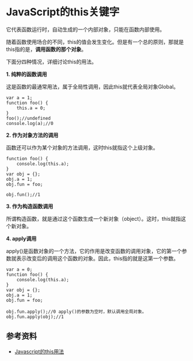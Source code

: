 # JavaScript的this关键字

它代表函数运行时，自动生成的一个内部对象，只能在函数内部使用。

随着函数使用场合的不同，this的值会发生变化。但是有一个总的原则，那就是this指的是，**调用函数的那个对象**。

下面分四种情况，详细讨论this的用法。

**1. 纯粹的函数调用**

这是函数的最通常用法，属于全局性调用，因此this就代表全局对象Global。
```
var a = 1;
function foo() {
	this.a = 0;
}
foo();//undefined
console.log(a);//0
```

**2. 作为对象方法的调用**

函数还可以作为某个对象的方法调用，这时this就指这个上级对象。
```
function foo() {
	console.log(this.a);
}
var obj = {};
obj.a = 1;
obj.fun = foo;

obj.fun();//1
```

**3. 作为构造函数调用**

所谓构造函数，就是通过这个函数生成一个新对象（object）。这时，this就指这个新对象。

**4. apply调用**

apply()是函数对象的一个方法，它的作用是改变函数的调用对象，它的第一个参数就表示改变后的调用这个函数的对象。因此，this指的就是这第一个参数。
```
var a = 0;
function foo() {
    console.log(this.a);
}
var obj = {};
obj.a = 1;
obj.fun = foo;

obj.fun.apply();//0 apply()的参数为空时，默认调用全局对象。
obj.fun.apply(obj);//1
```


## 参考资料

* [Javascript的this用法](http://www.ruanyifeng.com/blog/2010/04/using_this_keyword_in_javascript.html)

